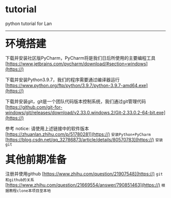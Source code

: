 # tutorial

python tutorial for Lan

---

<font size=6>**环境搭建**</font>

下载并安装社区版PyCharm，PyCharm将是我们日后所使用的主要编程工具
[https://www.jetbrains.com/pycharm/download/#section=windows](https://)

下载并安装Python3.9.7，我们的程序需要通过编译器运行
[https://www.python.org/ftp/python/3.9.7/python-3.9.7-amd64.exe](https://)

下载并安装git，git是一个团队代码版本控制系统，我们通过git管理代码
[https://github.com/git-for-windows/git/releases/download/v2.33.0.windows.2/Git-2.33.0.2-64-bit.exe](https://)

参考
notice: 请使用上述链接中的软件版本
[https://zhuanlan.zhihu.com/p/51780281](https://) `安装Python+PyCharm`
[https://blog.csdn.net/qq_32786873/article/details/80570783](https://) `安装git`

<font size=6>**其他前期准备**</font>

注册并使用github
[https://www.zhihu.com/question/21907548](https://)  `git和github的关系`
[https://www.zhihu.com/question/21669554/answer/790851463](https://)  `根据教程clone本项目至本地`

